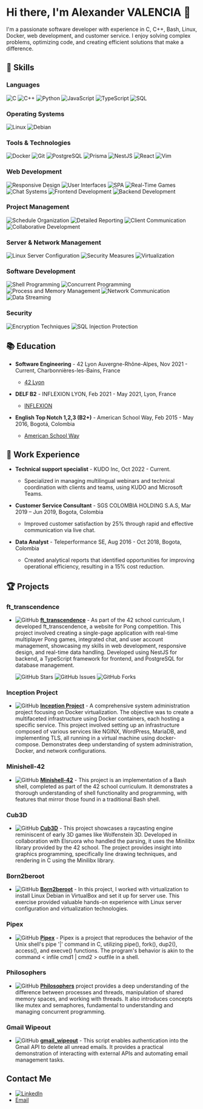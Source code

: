 # Hi there, I'm Alexander VALENCIA 👋

I'm a passionate software developer with experience in C, C++, Bash, Linux, Docker, web development, and customer service. I enjoy solving complex problems, optimizing code, and creating efficient solutions that make a difference.


## 🚀 Skills

### Languages

![C](https://img.shields.io/badge/-C-A8B9CC?style=flat&logo=C&logoColor=white)
![C++](https://img.shields.io/badge/-C++-00599C?style=flat&logo=C%2B%2B&logoColor=white)
![Python](https://img.shields.io/badge/-Python-3776AB?style=flat&logo=Python&logoColor=white)
![JavaScript](https://img.shields.io/badge/-JavaScript-F7DF1E?style=flat&logo=javascript&logoColor=black)
![TypeScript](https://img.shields.io/badge/-TypeScript-3178C6?style=flat&logo=typescript&logoColor=white)
![SQL](https://img.shields.io/badge/-SQL-4479A1?style=flat&logo=MySQL&logoColor=white)

<!-- - **Operating Systems**: 🐧 Linux, Debian (Virtualization and Server Management)
- **Tools & Technologies**: 🐳 Docker, 🌲 Git, 📄 Makefile, Excel, Vim, NestJS, Minilibx, PostgreSQL, VirtualBox, API Integration (Gmail API)
- **Web Development**: Responsive Design, User Interfaces, Single-Page Applications, Real-Time Multiplayer Online Games, Chat Systems, Frontend and Backend Development -->
### Operating Systems
![Linux](https://img.shields.io/badge/Linux-FCC624?style=flat&logo=linux&logoColor=black)
![Debian](https://img.shields.io/badge/Debian-A81D33?style=flat&logo=debian&logoColor=white)

### Tools & Technologies
![Docker](https://img.shields.io/badge/Docker-2496ED?style=flat&logo=docker&logoColor=white)
![Git](https://img.shields.io/badge/Git-F05032?style=flat&logo=git&logoColor=white)
![PostgreSQL](https://img.shields.io/badge/PostgreSQL-4169E1?style=flat&logo=postgresql&logoColor=white)
![Prisma](https://img.shields.io/badge/Prisma-3982CE?style=flat&logo=prisma&logoColor=white)
![NestJS](https://img.shields.io/badge/NestJS-E0234E?style=flat&logo=nestjs&logoColor=white)
![React](https://img.shields.io/badge/React-20232A?style=flat&logo=react&logoColor=61DAFB)
![Vim](https://img.shields.io/badge/Vim-019733?style=flat&logo=vim&logoColor=white)


### Web Development
![Responsive Design](https://img.shields.io/badge/Responsive%20Design-Ready-green)
![User Interfaces](https://img.shields.io/badge/User%20Interfaces-Interactive-blue)
![SPA](https://img.shields.io/badge/Single%20Page%20Applications-Developed-orange)
![Real-Time Games](https://img.shields.io/badge/Real%20Time%20Games-Multiplayer-brightgreen)
![Chat Systems](https://img.shields.io/badge/Chat%20Systems-Integrated-yellowgreen)
![Frontend Development](https://img.shields.io/badge/Frontend%20Development-Advanced-lightgrey)
![Backend Development](https://img.shields.io/badge/Backend%20Development-Advanced-lightgrey)

### Project Management

![Schedule Organization](https://img.shields.io/badge/Schedule%20Organization-Optimized-brightgreen)
![Detailed Reporting](https://img.shields.io/badge/Detailed%20Reporting-Thorough-blue)
![Client Communication](https://img.shields.io/badge/Client%20Communication-Excellent-lightgrey)
![Collaborative Development](https://img.shields.io/badge/Collaborative%20Development-Team%20Focused-blueviolet)

<!-- - **Server & Network Management**: Linux Server Configuration, Security Measures, Virtualization
- **Software Development**: Shell Programming, Concurrent Programming with Threads, Process and Memory Management, Network Communication, Data Streaming
- **Security**: Encryption Techniques, Protection Against SQL Injections -->
### Server & Network Management
 ![Linux Server Configuration](https://img.shields.io/badge/Linux%20Server%20Configuration-Managed-green)
 ![Security Measures](https://img.shields.io/badge/Security%20Measures-Implemented-red)
 ![Virtualization](https://img.shields.io/badge/Virtualization-VMware%20&%20VirtualBox-blue)

### Software Development
 ![Shell Programming](https://img.shields.io/badge/Shell%20Programming-Bash-lightgrey)
 ![Concurrent Programming](https://img.shields.io/badge/Concurrent%20Programming-Threads-9cf)
 ![Process and Memory Management](https://img.shields.io/badge/Process%20and%20Memory%20Management-Optimized-orange)
 ![Network Communication](https://img.shields.io/badge/Network%20Communication-Sockets-blue)
 ![Data Streaming](https://img.shields.io/badge/Data%20Streaming-Implemented-purple)

### Security
 ![Encryption Techniques](https://img.shields.io/badge/Encryption%20Techniques-Advanced-darkgreen)
 ![SQL Injection Protection](https://img.shields.io/badge/SQL%20Injection%20Protection-Enforced-red)



## 📚 Education

- **Software Engineering** - 42 Lyon Auvergne-Rhône-Alpes, Nov 2021 - Current, Charbonnières-les-Bains, France
  - [42 Lyon](https://42lyon.fr/)

- **DELF B2** - INFLEXION LYON, Feb 2021 - May 2021, Lyon, France
  - [INFLEXION](https://www.inflexyon.fr/)

- **English Top Notch 1,2,3 (B2+)** - American School Way, Feb 2015 - May 2016, Bogotá, Colombia
  - [American School Way](https://www.americanschoolway.edu.co/)

## 💼 Work Experience

- **Technical support specialist** - KUDO Inc, Oct 2022 - Current.
  - Specialized in managing multilingual webinars and technical coordination with clients and teams, using KUDO and Microsoft Teams.

- **Customer Service Consultant** -  SGS COLOMBIA HOLDING S.A.S, Mar 2019 – Jun 2019, Bogota, Colombia
  - Improved customer satisfaction by 25% through rapid and effective communication via live chat.

- **Data Analyst** - Teleperformance SE, Aug 2016 - Oct 2018, Bogota, Colombia
  - Created analytical reports that identified opportunities for improving operational efficiency, resulting in a 15% cost reduction.
  

## 🏆 Projects

### ft_transcendence


- ![GitHub](https://img.shields.io/badge/GitHub--green?logo=github) **[ft_transcendence](https://github.com/Alexvc23/ft_transcendance)** - As part of the 42 school curriculum, I developed ft_transcendence, a website for Pong competition. This project involved creating a single-page application with real-time multiplayer Pong games, integrated chat, and user account management, showcasing my skills in web development, responsive design, and real-time data handling. Developed using NestJS for backend, a TypeScript framework for frontend, and PostgreSQL for database management.

  ![GitHub Stars](https://img.shields.io/github/stars/Noushhhh/42_TRANSCENDANCE?style=social)
  ![GitHub Issues](https://img.shields.io/github/issues/Noushhhh/42_TRANSCENDANCE)
  ![GitHub Forks](https://img.shields.io/github/forks/Noushhhh/42_TRANSCENDANCE?style=social)

### Inception Project
- ![GitHub](https://img.shields.io/badge/GitHub--green?logo=github) **[Inception Project](https://github.com/Alexvc23/inception)** - A comprehensive system administration project focusing on Docker virtualization. The objective was to create a multifaceted infrastructure using Docker containers, each hosting a specific service. This project involved setting up an infrastructure composed of various services like NGINX, WordPress, MariaDB, and implementing TLS, all running in a virtual machine using docker-compose. Demonstrates deep understanding of system administration, Docker, and network configurations.

### Minishell-42

- ![GitHub](https://img.shields.io/badge/GitHub--green?logo=github) **[Minishell-42](https://github.com/Alexvc23/minishell-42)** - This project is an implementation of a Bash shell, completed as part of the 42 school curriculum. It demonstrates a thorough understanding of shell functionality and programming, with features that mirror those found in a traditional Bash shell.

### Cub3D

- ![GitHub](https://img.shields.io/badge/GitHub--green?logo=github) **[Cub3D](https://github.com/Alexvc23/cub3d)** - This project showcases a raycasting engine reminiscent of early 3D games like Wolfenstein 3D. Developed in collaboration with Elsruora who handled the parsing, it uses the Minilibx library provided by the 42 school. The project provides insight into graphics programming, specifically line drawing techniques, and rendering in C using the Minilibx library.

### Born2beroot

- ![GitHub](https://img.shields.io/badge/GitHub--green?logo=github) **[Born2beroot](https://github.com/Alexvc23/born2beroot)** - In this project, I worked with virtualization to install Linux Debian in VirtualBox and set it up for server use. This exercise provided valuable hands-on experience with Linux server configuration and virtualization technologies.

### Pipex

- ![GitHub](https://img.shields.io/badge/GitHub--green?logo=github) **[Pipex](https://github.com/Alexvc23/42_pipex_2022)** - Pipex is a project that reproduces the behavior of the Unix shell's pipe '|' command in C, utilizing pipe(), fork(), dup2(), access(), and execve() functions. The program's behavior is akin to the command < infile cmd1 | cmd2 > outfile in a shell.

### Philosophers

- ![GitHub](https://img.shields.io/badge/GitHub--green?logo=github) **[Philosophers](https://github.com/Alexvc23/philosophers)** project provides a deep understanding of the difference between processes and threads, manipulation of shared memory spaces, and working with threads. It also introduces concepts like mutex and semaphores, fundamental to understanding and managing concurrent programming.

### Gmail Wipeout

- ![GitHub](https://img.shields.io/badge/GitHub--green?logo=github) **[gmail_wipeout](https://github.com/Alexvc23/wipe_out_gmail)** - This script enables authentication into the Gmail API to delete all unread emails. It provides a practical demonstration of interacting with external APIs and automating email management tasks.

## Contact Me
- [![LinkedIn](https://img.shields.io/badge/-LinkedIn-0077B5?style=flat&logo=linkedin&logoColor=white)](http://www.linkedin.com/in/jairo-alexander-valencia-candamil-542965108)
- [Email](mailto:alexandervalencia1994@gmail.com)
